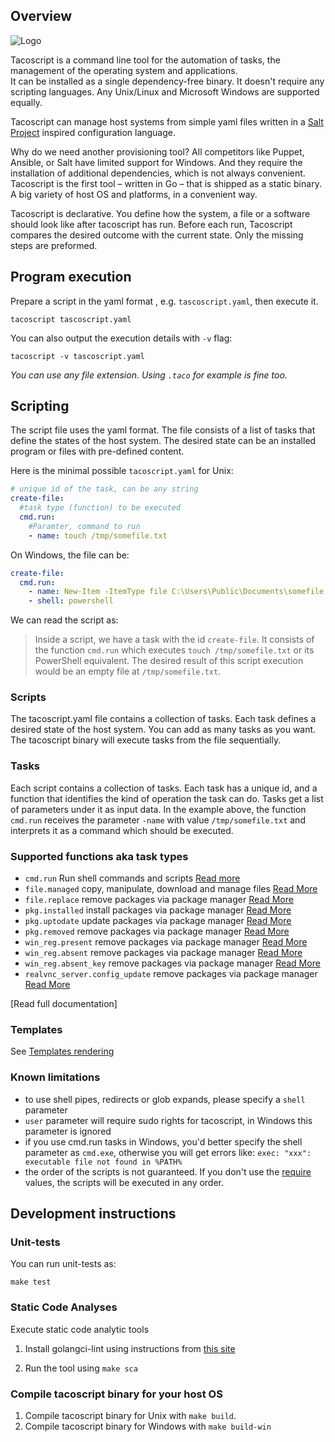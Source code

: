 <!-- markdownlint-disable -->

## Overview

<!-- markdownlint-restore -->

![Logo](https://raw.githubusercontent.com/realvnc-labs/tacoscript/master/logo.svg)

Tacoscript is a command line tool for the automation of tasks, the management of the operating system and applications.  
It can be installed as a single dependency-free binary. It doesn't require any scripting languages. Any Unix/Linux and
Microsoft Windows are supported equally.

Tacoscript can manage host systems from simple yaml files written in a [Salt Project](https://saltproject.io/) inspired configuration language.

Why do we need another provisioning tool? All competitors like Puppet, Ansible, or Salt have limited
support for Windows. And they require the installation of additional dependencies, which is not always convenient.
Tacoscript is the first tool – written in Go – that is shipped as a static binary. A big variety of host OS and platforms,
in a convenient way.

Tacoscript is declarative. You define how the system, a file or a software should look like after tacoscript has run.
Before each run, Tacoscript compares the desired outcome with the current state. Only the missing steps are preformed.

## Program execution

Prepare a script in the yaml format , e.g. `tascoscript.yaml`, then execute it.

```shell
tacoscript tascoscript.yaml
```

You can also output the execution details with `-v` flag:

```shel
tacoscript -v tascoscript.yaml
```

_You can use any file extension. Using `.taco` for example is fine too._

## Scripting

The script file uses the yaml format. The file consists of a list of tasks that define the states of the host system.
The desired state can be an installed program or files with pre-defined content.

Here is the minimal possible `tacoscript.yaml` for Unix:

```yaml
# unique id of the task, can be any string
create-file:
  #task type (function) to be executed
  cmd.run:
    #Paramter, command to run
    - name: touch /tmp/somefile.txt
```

On Windows, the file can be:

```yaml
create-file:
  cmd.run:
    - name: New-Item -ItemType file C:\Users\Public\Documents\somefile.txt
    - shell: powershell
```

We can read the script as:

> Inside a script, we have a task with the id `create-file`. It consists of the function `cmd.run` which executes
> `touch /tmp/somefile.txt` or its PowerShell equivalent. The desired result of this script execution would be an empty
> file at `/tmp/somefile.txt`.

### Scripts

The tacoscript.yaml file contains a collection of tasks. Each task defines a desired state of the host system.
You can add as many tasks as you want. The tacoscript binary will execute tasks from the file sequentially.

### Tasks

Each script contains a collection of tasks. Each task has a unique id, and a function that identifies the kind of
operation the task can do. Tasks get a list of parameters under it as input data. In the example above, the function
`cmd.run` receives the parameter `-name` with value `/tmp/somefile.txt` and interprets it as a command which should be
executed.

### Supported functions aka task types

- `cmd.run` Run shell commands and scripts [Read more](https://tacoscript.io/functions/commands/)
- `file.managed` copy, manipulate, download and manage files [Read More](https://tacoscript.io/functions/file/)
- `file.replace` remove packages via package manager [Read More](https://tacoscript.io/functions/file/#filereplace)
- `pkg.installed` install packages via package manager [Read More](https://tacoscript.io/functions/packages/#pkginstalled)
- `pkg.uptodate` update packages via package manager [Read More](https://tacoscript.io/functions/packages/#pkguptodate)
- `pkg.removed` remove packages via package manager [Read More](https://tacoscript.io/functions/packages/#pkgremoved)
- `win_reg.present` remove packages via package manager [Read More](https://tacoscript.io/functions/registry/#win_regpresent)
- `win_reg.absent` remove packages via package manager [Read More](https://tacoscript.io/functions/registry/#win_regabsent)
- `win_reg.absent_key` remove packages via package manager [Read More](https://tacoscript.io/functions/registry/#win_regabsent_key)
- `realvnc_server.config_update` remove packages via package manager [Read More](https://tacoscript.io/functions/realvncserver/)

[Read full documentation]

### Templates

See [Templates rendering](https://tacoscript.io/get-started/template-engine/)

### Known limitations

- to use shell pipes, redirects or glob expands, please specify a `shell` parameter
- `user` parameter will require sudo rights for tacoscript, in Windows this parameter is ignored
- if you use cmd.run tasks in Windows, you'd better specify the shell parameter as `cmd.exe`, otherwise you will get errors like:
  `exec: "xxx": executable file not found in %PATH%`
- the order of the scripts is not guaranteed. If you don't use the [require](https://tacoscript.io/get-started/dependencies/)
  values, the scripts will be executed in any order.

## Development instructions

### Unit-tests

You can run unit-tests as:

```shell
make test
```

### Static Code Analyses

Execute static code analytic tools

1. Install golangci-lint using instructions from [this site](https://golangci-lint.run/usage/install/)

1. Run the tool using `make sca`

### Compile tacoscript binary for your host OS

1. Compile tacoscript binary for Unix with `make build`.
1. Compile tacoscript binary for Windows with `make build-win`
